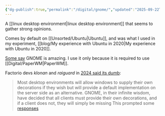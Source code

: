 ```yaml
---
{"dg-publish":true,"permalink":"/digital/gnome/","updated":"2025-09-22T18:38:55.815-07:00"}
---
```


A [[linux desktop environment\|linux desktop environment]] that seems to gather strong opinions.

Comes by default on [[Unsorted/Ubuntu\|Ubuntu]], and was what I used in my experiment, [[blog/My experience with Ubuntu in 2020\|My experience with Ubuntu in 2020]].

[Some say](https://news.ycombinator.com/item?id=30750710 ) GNOME is amazing. I use it only because it is required to use [[Digital/PaperWM\|PaperWM]].

Factorio devs *klonan* and *raiguard* in [2024 said its dumb](https://factorio.com/blog/post/fff-408):
> Most desktop environments will allow windows to supply their own decorations if they wish but will provide a default implementation on the server side as an alternative. GNOME, in their infinite wisdom, have decided that all clients must provide their own decorations, and if a client does not, they will simply be missing
This prompted some [responses](https://news.ycombinator.com/item?id=40175570)

